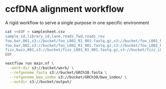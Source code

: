 # ccfDNA alignment workflow

A rigid workflow to serve a single purpose in one specific environment

```bash
cat <<EOF > samplesheet.csv
sample_id,library_id,lane,reads_fwd,reads_rev
foo,bar,001,s3://bucket/foo_L001_R1_001.fastq.gz,s3://bucket/foo_L001_R2_001.fastq.gz
foo,bar,002,s3://bucket/foo_L002_R1_001.fastq.gz,s3://bucket/foo_L002_R2_001.fastq.gz
fizz,buzz,001,s3://bucket/fizz_L001_R1_001.fastq.gz,s3://bucket/fizz_L001_R2_001.fastq.gz
EOF

nextflow run main.nf \
  -work-dir s3://bucket/work/ \
  --refgenome_fasta s3://bucket/GRCh38.fasta \
  --refgenome_bwa_index s3://bucket/GRCh38/bwa_index/ \
  --outdir s3://bucket/output/
```
